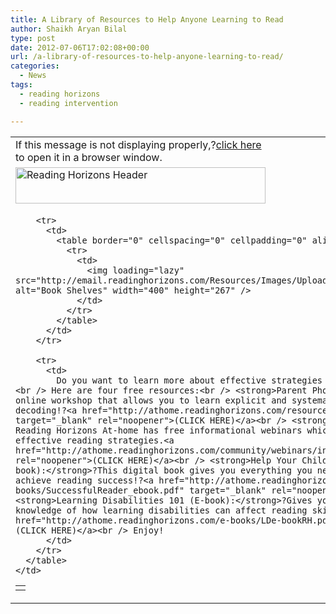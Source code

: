 ```yaml
---
title: A Library of Resources to Help Anyone Learning to Read
author: Shaikh Aryan Bilal
type: post
date: 2012-07-06T17:02:08+00:00
url: /a-library-of-resources-to-help-anyone-learning-to-read/
categories:
  - News
tags:
  - reading horizons
  - reading intervention

---
```

<table border="0" cellspacing="0" cellpadding="0" align="center">
  <tr>
    <td>
      If this message is not displaying properly,?<a href="http://email.readinghorizons.com/Public/view-broadcast.aspx?guid=f35609fd-aeb7-4858-9eb0-d4cec1cdee7b" target="_blank" rel="noopener">click here</a><br /> to open it in a browser window.
    </td>
  </tr>
  
  <tr>
    <td>
      <a href="http://www.readinghorizons.com/" target="_blank" rel="noopener"><img loading="lazy" src="http://athome.readinghorizons.com/emails/images/ath-header.jpg" alt="Reading Horizons Header" width="400" height="58" /></a>
    </td>
  </tr>
  
  <tr>
    <td>
      <table border="0" cellspacing="0" cellpadding="0">
        <tr>
          <td>
          </td>
        </tr>
        
        <tr>
          <td>
            <table border="0" cellspacing="0" cellpadding="0" align="Center">
              <tr>
                <td>
                  <img loading="lazy" src="http://email.readinghorizons.com/Resources/Images/Uploads/Emails/2012/06/19165738_books.jpg" alt="Book Shelves" width="400" height="267" />
                </td>
              </tr>
            </table>
          </td>
        </tr>
        
        <tr>
          <td>
            Do you want to learn more about effective strategies to help your children learn to read?<br /> Here are four free resources:<br /> <strong>Parent Phonics Training:</strong>?A free online workshop that allows you to learn explicit and systematic ways to teach phonics and decoding!?<a href="http://athome.readinghorizons.com/resources/online-training.aspx" target="_blank" rel="noopener">(CLICK HERE)</a><br /> <strong>Webinars:</strong>?Each month Reading Horizons At-home has free informational webinars which inform and train individuals in effective reading strategies.<a href="http://athome.readinghorizons.com/community/webinars/index.aspx" target="_blank" rel="noopener">(CLICK HERE)</a><br /> <strong>Help Your Child Become a Successful Reader (E-book):</strong>?This digital book gives you everything you need to know to help your child achieve reading success!?<a href="http://athome.readinghorizons.com/e-books/SuccessfulReader_ebook.pdf" target="_blank" rel="noopener">(CLICK HERE)</a><br /> <strong>Learning Disabilities 101 (E-book):</strong>?Gives you &#8220;need to know&#8221; knowledge of how learning disabilities can affect reading skill.?<a href="http://athome.readinghorizons.com/e-books/LDe-bookRH.pdf" target="_blank" rel="noopener">(CLICK HERE)</a><br /> Enjoy!
          </td>
        </tr>
      </table>
    </td>
  </tr>
</table>
